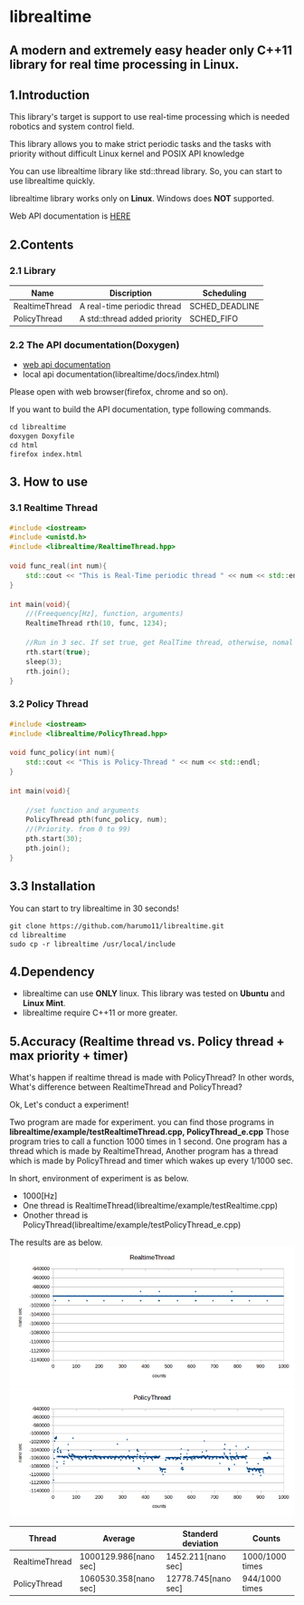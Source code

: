 librealtime
==============
## A modern and extremely easy header only C++11 library for real time processing in Linux.

## 1.Introduction

This library's target is support to use real-time processing which is needed robotics and system control field.

This library allows you to make strict periodic tasks
and the tasks with priority without difficult Linux kernel and POSIX API knowledge

You can use librealtime library like std::thread library.
So, you can start to use librealtime quickly.

librealtime library works only on **Linux**. Windows does **NOT** supported.

Web API documentation is [HERE](https://harumo11.github.io/librealtime/)


## 2.Contents

### 2.1 Library
|Name|Discription|Scheduling|
|----|-----------|----------|
|RealtimeThread|A real-time periodic thread|SCHED_DEADLINE|
|PolicyThread|A std::thread added priority|SCHED_FIFO|

### 2.2 The API documentation(Doxygen)

- [web api documentation](https://harumo11.github.io/librealtime/)
- local api documentation(librealtime/docs/index.html)

Please open with web browser(firefox, chrome and so on).

If you want to build the API documentation, type following commands.
```
cd librealtime
doxygen Doxyfile
cd html
firefox index.html
```

## 3. How to use

### 3.1 Realtime Thread

```cpp
#include <iostream>
#include <unistd.h>
#include <librealtime/RealtimeThread.hpp>

void func_real(int num){
	std::cout << "This is Real-Time periodic thread " << num << std::endl;
}

int main(void){
    //(Freequency[Hz], function, arguments)
	RealtimeThread rth(10, func, 1234);
	
	//Run in 3 sec. If set true, get RealTime thread, otherwise, nomal priodic thread.
	rth.start(true);
	sleep(3);
	rth.join();
}
```

### 3.2 Policy Thread

```cpp
#include <iostream>
#include <librealtime/PolicyThread.hpp>

void func_policy(int num){
	std::cout << "This is Policy-Thread " << num << std::endl;
}

int main(void){

	//set function and arguments
	PolicyThread pth(func_policy, num);
	//(Priority. from 0 to 99)
	pth.start(30);
	pth.join();
}
```

## 3.3 Installation

You can start to try librealtime in 30 seconds!

```
git clone https://github.com/harumo11/librealtime.git
cd librealtime
sudo cp -r librealtime /usr/local/include
```

## 4.Dependency

- librealtime can use **ONLY** linux.
	This library was tested on **Ubuntu** and **Linux Mint**.
- librealtime require C++11 or more greater.


## 5.Accuracy (Realtime thread **vs.** Policy thread + max priority + timer)

What's happen if realtime thread is made with PolicyThread?
In other words, What's difference between RealtimeThread and PolicyThread?

Ok, Let's conduct a experiment!

Two program are made for experiment. you can find those programs in
**librealtime/example/testRealtimeThread.cpp, PolicyThread_e.cpp**
Those program tries to call a function 1000 times in 1 second. One program has a thread which is made by RealtimeThread, 
Another program has a thread which is made by PolicyThread and timer which wakes up every 1/1000 sec.

In short, environment of experiment is as below.
- 1000[Hz]
- One thread is RealtimeThread(librealtime/example/testRealtime.cpp)
- Onother thread is PolicyThread(librealtime/example/testPolicyThread_e.cpp)

The results are as below.
![Realtime](./data/realtime_test.png)
![Policy](./data/policy_test.png)

|Thread|Average|Standerd deviation|Counts|
|------|--------|------------------|------|
|RealtimeThread|1000129.986[nano sec]|1452.211[nano sec]|1000/1000 times|
|PolicyThread|1060530.358[nano sec]|12778.745[nano sec]|944/1000 times|
